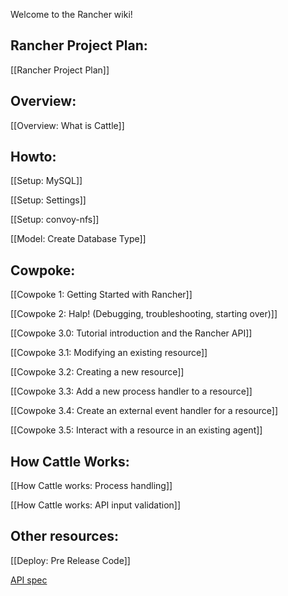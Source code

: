 Welcome to the Rancher wiki!

## Rancher Project Plan:

[[Rancher Project Plan]]

## Overview:

[[Overview: What is Cattle]]

## Howto:

[[Setup: MySQL]]

[[Setup: Settings]]

[[Setup: convoy-nfs]]

[[Model: Create Database Type]]

## Cowpoke:

[[Cowpoke 1: Getting Started with Rancher]]

[[Cowpoke 2: Halp! (Debugging, troubleshooting, starting over)]]

[[Cowpoke 3.0: Tutorial introduction and the Rancher API]]

[[Cowpoke 3.1: Modifying an existing resource]]

[[Cowpoke 3.2: Creating a new resource]]

[[Cowpoke 3.3: Add a new process handler to a resource]]

[[Cowpoke 3.4: Create an external event handler for a resource]]

[[Cowpoke 3.5: Interact with a resource in an existing agent]]

## How Cattle Works:

[[How Cattle works: Process handling]]

[[How Cattle works: API input validation]]

## Other resources:

[[Deploy: Pre Release Code]]

[API spec](https://github.com/rancherio/api-spec)